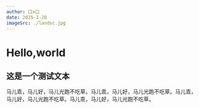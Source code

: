 ```yaml
---
author: 口x口
date: 2025-1-20
imageSrc: ./landsc.jpg
---
```


# Hello,world

## 这是一个测试文本

马儿乖，马儿好，马儿光跑不吃草。马儿乖，马儿好，马儿光跑不吃草。马儿乖，马儿好，马儿光跑不吃草。马儿乖，马儿好，马儿光跑不吃草。

